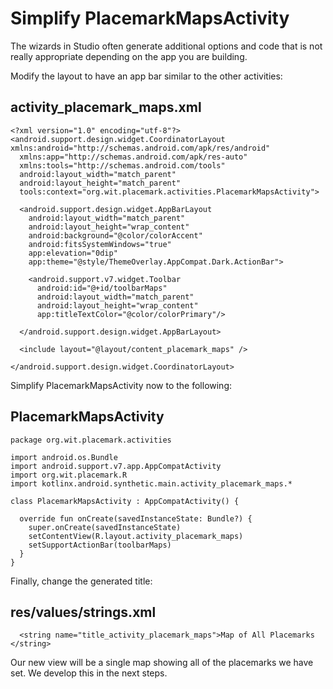 # Simplify PlacemarkMapsActivity

The wizards in Studio often generate additional options and code that is not really appropriate depending on the app you are building.

Modify the layout to have an app bar similar to the other activities:

## activity_placemark_maps.xml

~~~
<?xml version="1.0" encoding="utf-8"?>
<android.support.design.widget.CoordinatorLayout xmlns:android="http://schemas.android.com/apk/res/android"
  xmlns:app="http://schemas.android.com/apk/res-auto"
  xmlns:tools="http://schemas.android.com/tools"
  android:layout_width="match_parent"
  android:layout_height="match_parent"
  tools:context="org.wit.placemark.activities.PlacemarkMapsActivity">

  <android.support.design.widget.AppBarLayout
    android:layout_width="match_parent"
    android:layout_height="wrap_content"
    android:background="@color/colorAccent"
    android:fitsSystemWindows="true"
    app:elevation="0dip"
    app:theme="@style/ThemeOverlay.AppCompat.Dark.ActionBar">

    <android.support.v7.widget.Toolbar
      android:id="@+id/toolbarMaps"
      android:layout_width="match_parent"
      android:layout_height="wrap_content"
      app:titleTextColor="@color/colorPrimary"/>

  </android.support.design.widget.AppBarLayout>

  <include layout="@layout/content_placemark_maps" />

</android.support.design.widget.CoordinatorLayout>
~~~

Simplify PlacemarkMapsActivity now to the following:

## PlacemarkMapsActivity

~~~
package org.wit.placemark.activities

import android.os.Bundle
import android.support.v7.app.AppCompatActivity
import org.wit.placemark.R
import kotlinx.android.synthetic.main.activity_placemark_maps.*

class PlacemarkMapsActivity : AppCompatActivity() {

  override fun onCreate(savedInstanceState: Bundle?) {
    super.onCreate(savedInstanceState)
    setContentView(R.layout.activity_placemark_maps)
    setSupportActionBar(toolbarMaps)
  }
}
~~~


Finally, change the generated title:

## res/values/strings.xml

~~~
  <string name="title_activity_placemark_maps">Map of All Placemarks </string>
~~~

Our new view will be a single map showing all of the placemarks we have set. We develop this in the next steps.

